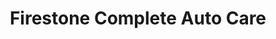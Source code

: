 ---
title: "Firestone Complete Auto Care"
url: /hardeeville/firestone-complete-auto-care/
shop: car repair
---